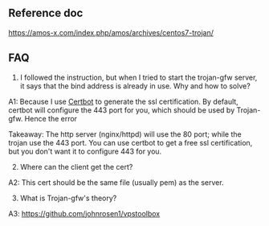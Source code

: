 ## Reference doc

https://amos-x.com/index.php/amos/archives/centos7-trojan/

## FAQ

1. I followed the instruction, but when I tried to start the trojan-gfw server, it says that the bind address is already in use. 
Why and how to solve?

A1: Because I use [Certbot](https://certbot.eff.org/lets-encrypt/centosrhel7-nginx) to generate the ssl certification.
By default, certbot will configure the 443 port for you, which should be used by Trojan-gfw. Hence the error

Takeaway:
The http server (nginx/httpd) will use the 80 port;
while the trojan use the 443 port. 
You can use certbot to get a free ssl certification, but you don't want it to configure 443 for you.


2. Where can the client get the cert?

A2: This cert should be the same file (usually pem) as the server.

3. What is Trojan-gfw's theory?

A3: https://github.com/johnrosen1/vpstoolbox
